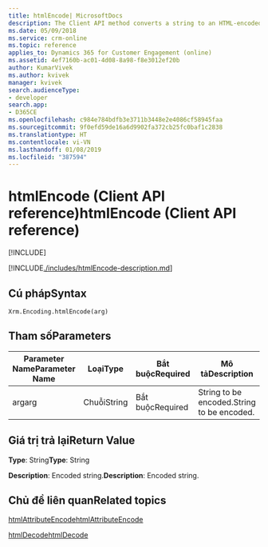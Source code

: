 ```yaml
---
title: htmlEncode| MicrosoftDocs
description: The Client API method converts a string to an HTML-encoded string.
ms.date: 05/09/2018
ms.service: crm-online
ms.topic: reference
applies_to: Dynamics 365 for Customer Engagement (online)
ms.assetid: 4ef7160b-ac01-4d08-8a98-f8e3012ef20b
author: KumarVivek
ms.author: kvivek
manager: kvivek
search.audienceType:
- developer
search.app:
- D365CE
ms.openlocfilehash: c984e784bdfb3e3711b3448e2e4086cf58945faa
ms.sourcegitcommit: 9f0efd59de16a6d9902fa372cb25fc0baf1c2838
ms.translationtype: HT
ms.contentlocale: vi-VN
ms.lasthandoff: 01/08/2019
ms.locfileid: "387594"
---
```

# <a name="htmlencode-client-api-reference"></a><span data-ttu-id="a26f9-103">htmlEncode (Client API reference)</span><span class="sxs-lookup"><span data-stu-id="a26f9-103">htmlEncode (Client API reference)</span></span>

[!INCLUDE[](../../../../includes/cc_applies_to_update_9_0_0.md)]

[!INCLUDE[./includes/htmlEncode-description.md](./includes/htmlEncode-description.md)] 

## <a name="syntax"></a><span data-ttu-id="a26f9-104">Cú pháp</span><span class="sxs-lookup"><span data-stu-id="a26f9-104">Syntax</span></span>

`Xrm.Encoding.htmlEncode(arg)`

## <a name="parameters"></a><span data-ttu-id="a26f9-105">Tham số</span><span class="sxs-lookup"><span data-stu-id="a26f9-105">Parameters</span></span>

|<span data-ttu-id="a26f9-106">Parameter Name</span><span class="sxs-lookup"><span data-stu-id="a26f9-106">Parameter Name</span></span>        | <span data-ttu-id="a26f9-107">Loại</span><span class="sxs-lookup"><span data-stu-id="a26f9-107">Type</span></span>           | <span data-ttu-id="a26f9-108">Bắt buộc</span><span class="sxs-lookup"><span data-stu-id="a26f9-108">Required</span></span>  |<span data-ttu-id="a26f9-109">Mô tả</span><span class="sxs-lookup"><span data-stu-id="a26f9-109">Description</span></span>  |
| ------------- |-------------| -----|-----|
|<span data-ttu-id="a26f9-110">arg</span><span class="sxs-lookup"><span data-stu-id="a26f9-110">arg</span></span>        | <span data-ttu-id="a26f9-111">Chuỗi</span><span class="sxs-lookup"><span data-stu-id="a26f9-111">String</span></span>           | <span data-ttu-id="a26f9-112">Bắt buộc</span><span class="sxs-lookup"><span data-stu-id="a26f9-112">Required</span></span>  |<span data-ttu-id="a26f9-113">String to be encoded.</span><span class="sxs-lookup"><span data-stu-id="a26f9-113">String to be encoded.</span></span>  |


## <a name="return-value"></a><span data-ttu-id="a26f9-114">Giá trị trả lại</span><span class="sxs-lookup"><span data-stu-id="a26f9-114">Return Value</span></span>

<span data-ttu-id="a26f9-115">**Type**: String</span><span class="sxs-lookup"><span data-stu-id="a26f9-115">**Type**: String</span></span>

<span data-ttu-id="a26f9-116">**Description**: Encoded string.</span><span class="sxs-lookup"><span data-stu-id="a26f9-116">**Description**: Encoded string.</span></span>

## <a name="related-topics"></a><span data-ttu-id="a26f9-117">Chủ đề liên quan</span><span class="sxs-lookup"><span data-stu-id="a26f9-117">Related topics</span></span>
[<span data-ttu-id="a26f9-118">htmlAttributeEncode</span><span class="sxs-lookup"><span data-stu-id="a26f9-118">htmlAttributeEncode</span></span>](htmlAttributeEncode.md)

[<span data-ttu-id="a26f9-119">htmlDecode</span><span class="sxs-lookup"><span data-stu-id="a26f9-119">htmlDecode</span></span>](htmlDecode.md)

